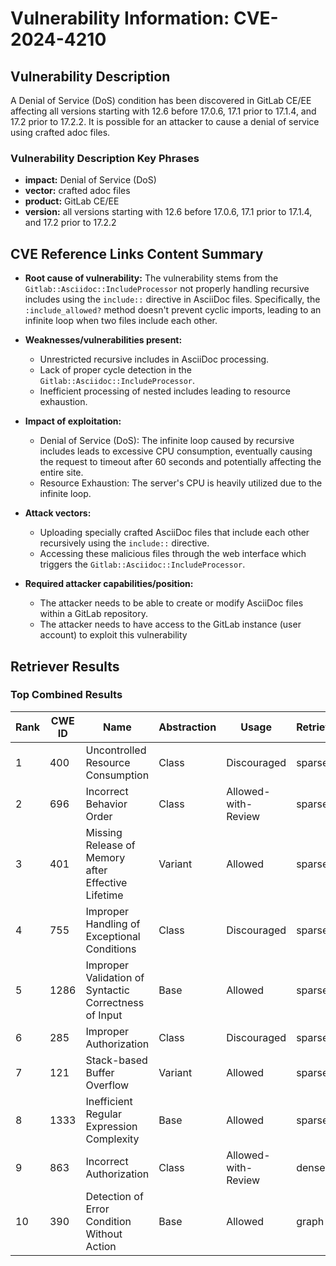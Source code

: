 # Vulnerability Information: CVE-2024-4210

## Vulnerability Description
A Denial of Service (DoS) condition has been discovered in GitLab CE/EE affecting all versions starting with 12.6 before 17.0.6, 17.1 prior to 17.1.4, and 17.2 prior to 17.2.2. It is possible for an attacker to cause a denial of service using crafted adoc files.

### Vulnerability Description Key Phrases
- **impact:** Denial of Service (DoS)
- **vector:** crafted adoc files
- **product:** GitLab CE/EE
- **version:** all versions starting with 12.6 before 17.0.6, 17.1 prior to 17.1.4, and 17.2 prior to 17.2.2

## CVE Reference Links Content Summary
- **Root cause of vulnerability:** The vulnerability stems from the `Gitlab::Asciidoc::IncludeProcessor` not properly handling recursive includes using the `include::` directive in AsciiDoc files. Specifically, the `:include_allowed?` method doesn't prevent cyclic imports, leading to an infinite loop when two files include each other.

- **Weaknesses/vulnerabilities present:**
    -  Unrestricted recursive includes in AsciiDoc processing.
    -  Lack of proper cycle detection in the `Gitlab::Asciidoc::IncludeProcessor`.
    -  Inefficient processing of nested includes leading to resource exhaustion.

- **Impact of exploitation:**
    - Denial of Service (DoS): The infinite loop caused by recursive includes leads to excessive CPU consumption, eventually causing the request to timeout after 60 seconds and potentially affecting the entire site.
    - Resource Exhaustion: The server's CPU is heavily utilized due to the infinite loop.

- **Attack vectors:**
    -  Uploading specially crafted AsciiDoc files that include each other recursively using the `include::` directive.
    -  Accessing these malicious files through the web interface which triggers the `Gitlab::Asciidoc::IncludeProcessor`.

- **Required attacker capabilities/position:**
    - The attacker needs to be able to create or modify AsciiDoc files within a GitLab repository.
    - The attacker needs to have access to the GitLab instance (user account) to exploit this vulnerability

## Retriever Results

### Top Combined Results

| Rank | CWE ID | Name | Abstraction | Usage  | Retrievers | Individual Scores |
|------|--------|------|-------------|-------|------------|-------------------|
| 1 | 400 | Uncontrolled Resource Consumption | Class | Discouraged | sparse | 0.130 |
| 2 | 696 | Incorrect Behavior Order | Class | Allowed-with-Review | sparse | 0.126 |
| 3 | 401 | Missing Release of Memory after Effective Lifetime | Variant | Allowed | sparse | 0.119 |
| 4 | 755 | Improper Handling of Exceptional Conditions | Class | Discouraged | sparse | 0.118 |
| 5 | 1286 | Improper Validation of Syntactic Correctness of Input | Base | Allowed | sparse | 0.115 |
| 6 | 285 | Improper Authorization | Class | Discouraged | sparse | 0.114 |
| 7 | 121 | Stack-based Buffer Overflow | Variant | Allowed | sparse | 0.114 |
| 8 | 1333 | Inefficient Regular Expression Complexity | Base | Allowed | sparse | 0.114 |
| 9 | 863 | Incorrect Authorization | Class | Allowed-with-Review | dense | 0.500 |
| 10 | 390 | Detection of Error Condition Without Action | Base | Allowed | graph | 0.003 |

